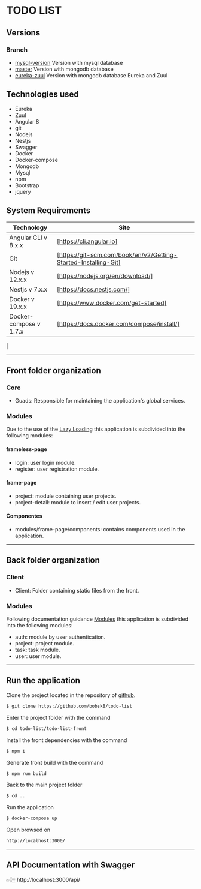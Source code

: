 # TODO LIST

## Versions
### Branch
* [mysql-version](https://github.com/bobsk8/todo-list/tree/mysql-version) Version with mysql database
* [master](https://github.com/bobsk8/todo-list) Version with mongodb database
* [eureka-zuul](https://github.com/bobsk8/todo-list/tree/eureka-zuul) Version with mongodb database Eureka and Zuul

## Technologies used

* Eureka
* Zuul
* Angular 8
* git
* Nodejs
* Nestjs
* Swagger
* Docker
* Docker-compose
* Mongodb
* Mysql
* npm
* Bootstrap
* jquery

## System Requirements

| Technology | Site |
| ------ | ------ |
| Angular CLI v 8.x.x | [https://cli.angular.io] |
| Git | [https://git-scm.com/book/en/v2/Getting-Started-Installing-Git] |
| Nodejs v 12.x.x | [https://nodejs.org/en/download/] |
| Nestjs v 7.x.x | [https://docs.nestjs.com/] |
| Docker v 19.x.x | [https://www.docker.com/get-started] |
| Docker-compose v 1.7.x | [https://docs.docker.com/compose/install/] |
|

---

## Front folder organization

### Core
  
 * Guads: Responsible for maintaining the application's global services. 

### Modules

Due to the use of the [Lazy Loading](https://angular.io/guide/lazy-loading-ngmodules) this application is subdivided into the following modules:

#### frameless-page
* login: user login module.
* register: user registration module.

#### frame-page
* project: module containing user projects.
* project-detail: module to insert / edit user projects.

#### Componentes
* modules/frame-page/components: contains components used in the application.

---

## Back folder organization

### Client
  
 * Client: Folder containing static files from the front. 

### Modules

Following documentation guidance [Modules](https://docs.nestjs.com/modules) this application is subdivided into the following modules:

* auth: module by user authentication.
* project: project module.
* task: task module.
* user: user module.

---

## Run the application

Clone the project located in the repository of [github](https://github.com/bobsk8/todo-list).

```sh
$ git clone https://github.com/bobsk8/todo-list
```

Enter the project folder with the command
```sh
$ cd todo-list/todo-list-front
```

Install the front dependencies with the command
```sh
$ npm i
```

Generate front build with the command
```sh
$ npm run build
```

Back to the main project folder
```sh
$ cd ..
```

Run the application
```sh
$ docker-compose up
```

Open browsed on
```sh
http://localhost:3000/
```
---

## API Documentation with Swagger
👉🏼 http://localhost:3000/api/
